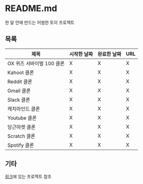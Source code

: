 # README.md
한 달 안에 만드는 어썸한 토이 프로젝트

## 목록
제목 | 시작한 날짜 | 완료한 날짜 | URL |
|---|---|---|---|
| OX 퀴즈 서바이벌 100 클론 | X | X | X |
| Kahoot 클론 | X | X | X |
| Reddit 클론 | X | X | X |
| Gmail 클론 | X | X | X |
| Slack 클론 | X | X | X |
| 캐치마인드 클론 | X | X | X |
| Youtube 클론 | X | X | X |
| 당근마켓 클론 | X | X | X |
| Scratch 클론 | X | X | X |
| Spotify 클론 | X | X | X |

## 기타
[링크](https://github.com/connect-foundation/2019-projectsinfo)에 있는 프로젝트 참조 
